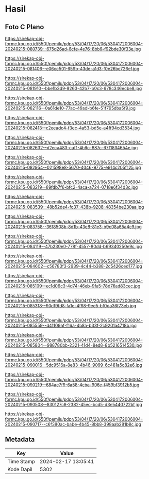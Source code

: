# Hasil

## Foto C Plano

https://sirekap-obj-formc.kpu.go.id/550f/pemilu/pdpr/53/04/17/20/06/5304172006004-20240215-080739--675d26ad-6cfe-4e76-8bb6-f92bde30f33e.jpg

https://sirekap-obj-formc.kpu.go.id/550f/pemilu/pdpr/53/04/17/20/06/5304172006004-20240215-081406--e06cc501-659b-43de-a1d3-f0e26bc726ef.jpg

https://sirekap-obj-formc.kpu.go.id/550f/pemilu/pdpr/53/04/17/20/06/5304172006004-20240215-081910--bbe1b3d9-8263-42b7-b0c3-678c346ecbe8.jpg

https://sirekap-obj-formc.kpu.go.id/550f/pemilu/pdpr/53/04/17/20/06/5304172006004-20240215-082116--0a61de10-77ac-49ad-b6fe-51f795dba5f9.jpg

https://sirekap-obj-formc.kpu.go.id/550f/pemilu/pdpr/53/04/17/20/06/5304172006004-20240215-082413--c2eeadc4-f3ec-4a53-bd5e-a4ff94cd3534.jpg

https://sirekap-obj-formc.kpu.go.id/550f/pemilu/pdpr/53/04/17/20/06/5304172006004-20240215-082632--d2eca483-caf1-4b6c-887c-67f18ff4654e.jpg

https://sirekap-obj-formc.kpu.go.id/550f/pemilu/pdpr/53/04/17/20/06/5304172006004-20240215-082954--021598e8-5670-4046-9775-e914c205f125.jpg

https://sirekap-obj-formc.kpu.go.id/550f/pemilu/pdpr/53/04/17/20/06/5304172006004-20240215-083219--89fdb7f6-bfc2-4aca-a724-0718e6f34d3c.jpg

https://sirekap-obj-formc.kpu.go.id/550f/pemilu/pdpr/53/04/17/20/06/5304172006004-20240215-083539--48b52de4-fc37-438b-9208-48354be230aa.jpg

https://sirekap-obj-formc.kpu.go.id/550f/pemilu/pdpr/53/04/17/20/06/5304172006004-20240215-083758--36f8508b-8d1b-43e8-81e3-b9c08a65a4c9.jpg

https://sirekap-obj-formc.kpu.go.id/550f/pemilu/pdpr/53/04/17/20/06/5304172006004-20240215-084119--47b230e0-778f-4557-80dd-b69340250e9c.jpg

https://sirekap-obj-formc.kpu.go.id/550f/pemilu/pdpr/53/04/17/20/06/5304172006004-20240215-084602--c56783f3-2639-4c44-b388-2c5426ced177.jpg

https://sirekap-obj-formc.kpu.go.id/550f/pemilu/pdpr/53/04/17/20/06/5304172006004-20240215-085109--ec1d06c3-4d74-46eb-9fa5-78d76ad83cec.jpg

https://sirekap-obj-formc.kpu.go.id/550f/pemilu/pdpr/53/04/17/20/06/5304172006004-20240215-085318--90df9fd8-fa1e-4f98-9ee5-bf0da36f73eb.jpg

https://sirekap-obj-formc.kpu.go.id/550f/pemilu/pdpr/53/04/17/20/06/5304172006004-20240215-085559--d41109af-f16a-4b8a-b33f-2c9201a4718b.jpg

https://sirekap-obj-formc.kpu.go.id/550f/pemilu/pdpr/53/04/17/20/06/5304172006004-20240215-085804--988780bb-2321-41d4-8ed8-8b5216514530.jpg

https://sirekap-obj-formc.kpu.go.id/550f/pemilu/pdpr/53/04/17/20/06/5304172006004-20240215-090016--5dc9516a-8e83-4b46-9099-6c481a5c82e6.jpg

https://sirekap-obj-formc.kpu.go.id/550f/pemilu/pdpr/53/04/17/20/06/5304172006004-20240215-090219--684ac7f9-6a58-4cba-906e-f459bf3912b5.jpg

https://sirekap-obj-formc.kpu.go.id/550f/pemilu/pdpr/53/04/17/20/06/5304172006004-20240215-090508--830127c8-2382-45ec-bcd5-d3e5440722bf.jpg

https://sirekap-obj-formc.kpu.go.id/550f/pemilu/pdpr/53/04/17/20/06/5304172006004-20240215-090717--c6f380ac-babe-4b45-8bb8-398aab281b8c.jpg


## Metadata

| Key        | Value               |
| ---------- | ------------------- |
| Time Stamp | 2024-02-17 13:05:41 |
| Kode Dapil | 5302                |



